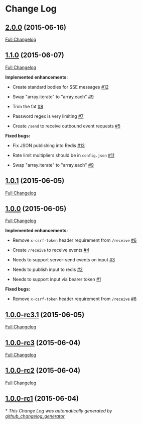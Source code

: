 # Change Log

## [2.0.0](https://github.com/avoidwork/rozu/tree/2.0.0) (2015-06-16)

[Full Changelog](https://github.com/avoidwork/rozu/compare/1.1.0...2.0.0)

## [1.1.0](https://github.com/avoidwork/rozu/tree/1.1.0) (2015-06-07)

[Full Changelog](https://github.com/avoidwork/rozu/compare/1.0.1...1.1.0)

**Implemented enhancements:**

- Create standard bodies for SSE messages [\#12](https://github.com/avoidwork/rozu/issues/12)

- Swap "array.iterate" to "array.each" [\#9](https://github.com/avoidwork/rozu/issues/9)

- Trim the fat [\#8](https://github.com/avoidwork/rozu/issues/8)

- Password regex is very limiting [\#7](https://github.com/avoidwork/rozu/issues/7)

- Create `/send` to receive outbound event requests [\#5](https://github.com/avoidwork/rozu/issues/5)

**Fixed bugs:**

- Fix JSON publishing into Redis [\#13](https://github.com/avoidwork/rozu/issues/13)

- Rate limit multipliers should be in `config.json` [\#11](https://github.com/avoidwork/rozu/issues/11)

- Swap "array.iterate" to "array.each" [\#9](https://github.com/avoidwork/rozu/issues/9)

## [1.0.1](https://github.com/avoidwork/rozu/tree/1.0.1) (2015-06-05)

[Full Changelog](https://github.com/avoidwork/rozu/compare/1.0.0...1.0.1)

## [1.0.0](https://github.com/avoidwork/rozu/tree/1.0.0) (2015-06-05)

[Full Changelog](https://github.com/avoidwork/rozu/compare/1.0.0-rc3.1...1.0.0)

**Implemented enhancements:**

- Remove `x-csrf-token` header requirement from `/receive` [\#6](https://github.com/avoidwork/rozu/issues/6)

- Create `/receive` to receive events [\#4](https://github.com/avoidwork/rozu/issues/4)

- Needs to support server-send events on input [\#3](https://github.com/avoidwork/rozu/issues/3)

- Needs to publish input to redis [\#2](https://github.com/avoidwork/rozu/issues/2)

- Needs to support input via bearer token [\#1](https://github.com/avoidwork/rozu/issues/1)

**Fixed bugs:**

- Remove `x-csrf-token` header requirement from `/receive` [\#6](https://github.com/avoidwork/rozu/issues/6)

## [1.0.0-rc3.1](https://github.com/avoidwork/rozu/tree/1.0.0-rc3.1) (2015-06-05)

[Full Changelog](https://github.com/avoidwork/rozu/compare/1.0.0-rc3...1.0.0-rc3.1)

## [1.0.0-rc3](https://github.com/avoidwork/rozu/tree/1.0.0-rc3) (2015-06-04)

[Full Changelog](https://github.com/avoidwork/rozu/compare/1.0.0-rc2...1.0.0-rc3)

## [1.0.0-rc2](https://github.com/avoidwork/rozu/tree/1.0.0-rc2) (2015-06-04)

[Full Changelog](https://github.com/avoidwork/rozu/compare/1.0.0-rc1...1.0.0-rc2)

## [1.0.0-rc1](https://github.com/avoidwork/rozu/tree/1.0.0-rc1) (2015-06-04)



\* *This Change Log was automatically generated by [github_changelog_generator](https://github.com/skywinder/Github-Changelog-Generator)*